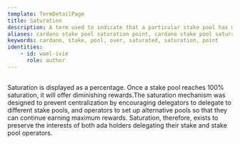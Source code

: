 ```yaml
---
template: TermDetailPage
title: Saturation
description: A term used to indicate that a particular stake pool has more stake delegated to it than is ideal for the network.
aliases: cardano stake pool saturation point, cardano stake pool saturation, cardano stake pool over saturated pools, cardano stake pool over saturation
keywords: cardano, stake, pool, over, saturated, saturation, point
identities: 
    - id: wael-ivie
      role: author
---
```


##

Saturation is displayed as a percentage. Once a stake pool reaches 100% saturation, it will offer diminishing rewards.The saturation mechanism was designed to prevent centralization by encouraging delegators to delegate to different stake pools, and operators to set up alternative pools so that they can continue earning maximum rewards. Saturation, therefore, exists to preserve the interests of both ada holders delegating their stake and stake pool operators.